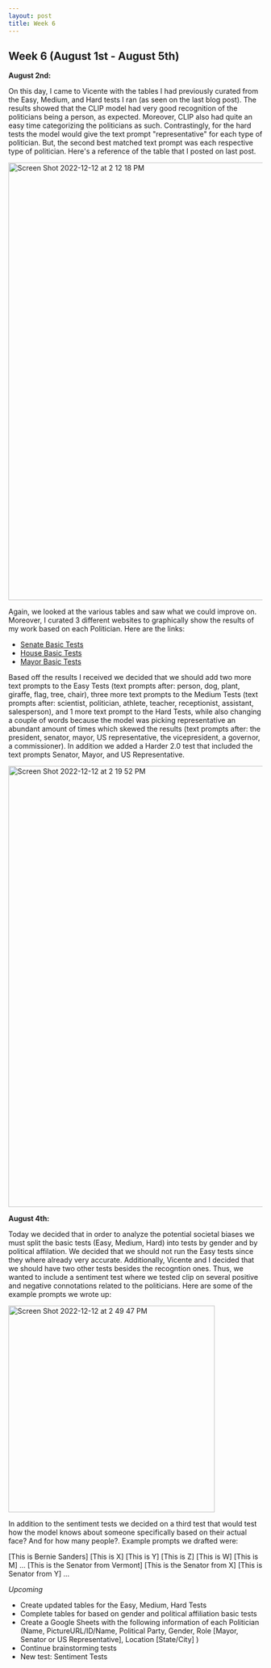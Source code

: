 ```yaml
---
layout: post
title: Week 6
---
```


## Week 6 (August 1st - August 5th)

**August 2nd:** <br/>  

On this day, I came to Vicente with the tables I had previously curated from the Easy, Medium, and Hard tests I ran (as seen on the last blog post). The results showed that the CLIP model had very good recognition of the politicians being a person, as expected. Moreover, CLIP also had quite an easy time categorizing the politicians as such. Contrastingly, for the hard tests the model would give the text prompt "representative" for each type of politician. But, the second best matched text prompt was each respective type of politician. Here's a reference of the table that I posted on last post.

<img width="866" alt="Screen Shot 2022-12-12 at 2 12 18 PM" src="https://user-images.githubusercontent.com/52052151/207166235-e705fde7-a618-4db9-afa8-68ad34799b95.png">

Again, we looked at the various tables and saw what we could improve on. Moreover, I curated 3 different websites to graphically show the results of my work based on each Politician. Here are the links:
- [Senate Basic Tests](basic-tests-on-senate.html)  
- [House Basic Tests](basic-tests-on-house.html)  
- [Mayor Basic Tests](basic-tests-on-mayors.html) 

Based off the results I received we decided that we should add two more text prompts to the Easy Tests (text prompts after: person, dog, plant, giraffe, flag, tree, chair), three more text prompts to the Medium Tests (text prompts after: scientist, politician, athlete, teacher, receptionist, assistant, salesperson), and 1 more text prompt to the Hard Tests, while also changing a couple of words because the model was picking representative an abundant amount of times which skewed the results (text prompts after: the president, senator, mayor, US representative, the vicepresident, a governor, a commissioner). In addition we added a Harder 2.0 test that included the text prompts Senator, Mayor, and US Representative.

<img width="873" alt="Screen Shot 2022-12-12 at 2 19 52 PM" src="https://user-images.githubusercontent.com/52052151/207167464-12926a90-b1b3-4683-a74f-9afdd8d9773f.png">

**August 4th:** <br/> 

Today we decided that in order to analyze the potential societal biases we must split the basic tests (Easy, Medium, Hard) into tests by gender and by political affilation. We decided that we should not run the Easy tests since they where already very accurate. Additionally, Vicente and I decided that we should have two other tests besides the recogntion ones. Thus, we wanted to include a sentiment test where we tested clip on several positive and negative connotations related to the politicians. Here are some of the example prompts we wrote up:

<img width="409" alt="Screen Shot 2022-12-12 at 2 49 47 PM" src="https://user-images.githubusercontent.com/52052151/207171921-8e7a5bf6-7e43-4d3f-b941-34d10f5ea922.png">

In addition to the sentiment tests we decided on a third test that would test how the model knows about someone specifically based on their actual face? And for how many people?. Example prompts we drafted were:

[This is Bernie Sanders] [This is X] [This is Y] [This is Z] [This is W] [This is M] …
[This is the Senator from Vermont] [This is the Senator from X] [This is Senator from Y] … 

*Upcoming*
- Create updated tables for the Easy, Medium, Hard Tests 
- Complete tables for based on gender and political affiliation basic tests
- Create a Google Sheets with the following information of each Politician (Name, PictureURL/ID/Name, Political Party, Gender, Role [Mayor, Senator or US Representative], Location [State/City]
)
- Continue brainstorming tests
- New test: Sentiment Tests
